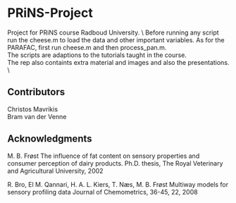 # PRiNS-Project
Project for PRiNS course Radboud University. \ 
Before running any script run the cheese.m to load the data and other important variables. As for the PARAFAC, first run cheese.m and then process_pan.m. \
The scripts are adaptions to the tutorials taught in the course. \
The rep also containts extra material and images and also the presentations. \
## Contributors
Christos Mavrikis \
Bram van der Venne
## Acknowledgments  

M. B. Frøst
The influence of fat content on sensory properties and consumer perception of dairy products.
Ph.D. thesis, The Royal Veterinary and Agricultural University, 2002

R. Bro, El M. Qannari, H. A. L. Kiers, T. Næs, M. B. Frøst
Multiway models for sensory profiling data
Journal of Chemometrics, 36-45, 22, 2008

